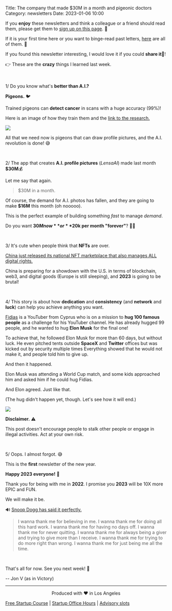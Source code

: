 Title: The company that made $30M in a month and pigeonic doctors
Category: newsletters
Date: 2023-01-06 10:00

If you **enjoy** these newsletters and think a colleague or a friend should read them, please get them to [sign up on this page](https://jon.io/). 📝

If it is your first time here or you want to binge-read past letters, [here](https://jon.io/category/newsletters) are all of them. 📰

If you found this newsletter interesting, I would love it if you could **share it**🔗!

👉 These are the **crazy** things I learned last week.

<br>

1/ Do you know what's **better than A.I.?**

**Pigeons.** 🐦

Trained pigeons can **detect cancer** in scans with a huge accuracy (99%)!

Here is an image of how they train them and the [link to the research.](https://journals.plos.org/plosone/article?id=10.1371/journal.pone.0141357)

![](https://sendfoxprod.b-cdn.net/media/h9jw9kgxMsSKX09S9D6XPPVngnxdagrHzreqNgvp16325)

All that we need now is pigeons that can draw profile pictures, and the A.I. revolution is done! 😅

<br>

2/ The app that creates **A.I. profile pictures** (_LensaAI_) made last month **$30M**💰

Let me say that again.

> $30M in a month.

Of course, the demand for A.I. photos has fallen, and they are going to make **$16M** this month (oh nooooo).


This is the perfect example of building something _fast_ to manage _demand_.

Do you want **$30M now** or **$20k per month "forever"**? 🤷‍♂️

<br>

3/ It's cute when people think that **NFTs** are over.

[China just released its national NFT marketplace that also manages ALL digital rights.](https://cointelegraph.com/news/china-s-first-national-nft-marketplace-to-launch-next-week-report)

China is preparing for a showdown with the U.S. in terms of blockchain, web3, and digital goods (Europe is still sleeping), and **2023** is going to be brutal!

<br>

4/ This story is about how **dedication** and **consistency** (and **network** and **luck**) can help you achieve anything you want.

[Fidias](https://www.youtube.com/channel/UC3tTW_eJTV___rSUkUMnl5w) is a YouTuber from Cyprus who is on a mission to **hug 100 famous people** as a challenge for his YouTuber channel. He has already hugged 99 people, and he wanted to hug **Elon Musk** for the final one! 

To achieve that, he followed Elon Musk for more than 60 days, but without luck. He even pitched tents outside **SpaceX** and **Twitter** offices but was kicked out by security multiple times
Everything showed that he would not make it, and people told him to give up.

And then it happened. 

Elon Musk was attending a World Cup match, and some kids approached him and asked him if he could hug Fidias. 

And Elon agreed. Just like that.

(The hug didn't happen yet, though. Let's see how it will end.)

![](https://sendfoxprod.b-cdn.net/media/auiKWmhpUkrp98FxQAJC6djCO338u1RyG0BCrfCI16325)

**Disclaimer.** ⚠️

This post doesn't encourage people to stalk other people or engage in illegal activities. Act at your own risk.

<br>

5/ Oops. I almost forgot. 😅

This is the **first** newsletter of the new year.

**Happy 2023 everyone!** 🎉

Thank you for being with me in **2022**. I promise you **2023** will be 10X more EPIC and FUN.

We will make it be.

🔊 [Snoop Dogg has said it perfectly.](https://www.youtube.com/watch?v=7ehy1-6IuCg)

> I wanna thank me for believing in me. 
> I wanna thank me for doing all this hard work. 
> I wanna thank me for having no days off. 
> I wanna thank me for never quitting. 
> I wanna thank me for always being a giver and trying to give more than I receive. 
> I wanna thank me for trying to do more right than wrong. 
> I wanna thank me for just being me all the time.

<br>

That's all for now. See you next week! 🚀

-- Jon V (as in Victory)

---

<div align="center">
  Produced with ❤️ in Los Angeles
</div>

[Free Startup Course](https://jon.io/pages/built-to-fail) | [Startup Office Hours](https://jon.io/startup-office-hours) | [Advisory slots](https://jon.io/advisory)
